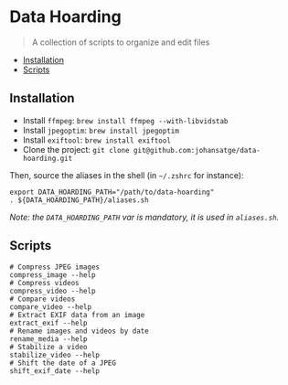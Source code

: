 # Data Hoarding

> A collection of scripts to organize and edit files

* [Installation](#installation)
* [Scripts](#compress-images)

## Installation

* Install `ffmpeg`: `brew install ffmpeg --with-libvidstab`
* Install `jpegoptim`: `brew install jpegoptim`
* Install `exiftool`: `brew install exiftool`
* Clone the project: `git clone git@github.com:johansatge/data-hoarding.git`

Then, source the aliases in the shell (in `~/.zshrc` for instance):

```shell
export DATA_HOARDING_PATH="/path/to/data-hoarding"
. ${DATA_HOARDING_PATH}/aliases.sh
```

_Note: the `DATA_HOARDING_PATH` var is mandatory, it is used in `aliases.sh`._

## Scripts

```shell
# Compress JPEG images
compress_image --help
# Compress videos
compress_video --help
# Compare videos
compare_video --help
# Extract EXIF data from an image
extract_exif --help
# Rename images and videos by date
rename_media --help
# Stabilize a video
stabilize_video --help
# Shift the date of a JPEG
shift_exif_date --help
```
